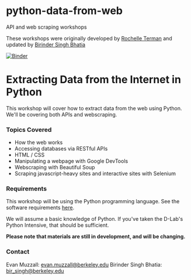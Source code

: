 # python-data-from-web
API and web scraping workshops

These workshops were originally developed by [Rochelle Terman](https://github.com/rochelleterman) and updated by [Birinder Singh Bhatia](https://github.com/9vinny)

[![Binder](http://mybinder.org/badge.svg)](http://mybinder.org:/repo/dlab-berkeley/python-data-from-web)

# Extracting Data from the Internet in Python

This workshop will cover how to extract data from the web using Python. We'll be covering both APIs and webscraping.

### Topics Covered

- How the web works
- Accessing databases via RESTful APIs
- HTML / CSS 
- Manipulating a webpage with Google DevTools
- Webscraping with Beautiful Soup
- Scraping javascript-heavy sites and interactive sites with Selenium

### Requirements

This workshop will be using the Python programming language. See the software requirements [here](B_Tech-Requirements.md).

We will assume a basic knowledge of Python. If you've taken the D-Lab's Python Intensive, that should be sufficient. 

**Please note that materials are still in development, and will be changing.**

### Contact

Evan Muzzall: evan.muzzall@berkeley.edu
Birinder Singh Bhatia: bir_singh@berkeley.edu
